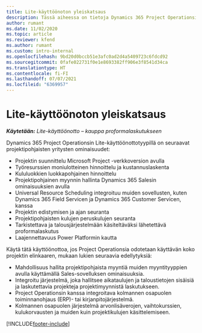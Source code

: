 ```yaml
---
title: Lite-käyttöönoton yleiskatsaus
description: Tässä aiheessa on tietoja Dynamics 365 Project Operationsin Lite-käyttöönotosta.
author: rumant
ms.date: 11/02/2020
ms.topic: article
ms.reviewer: kfend
ms.author: rumant
ms.custom: intro-internal
ms.openlocfilehash: 9bd20d0bccb51e3afc0ad2d4a5409723c6fdcd92
ms.sourcegitcommit: 0fafe022731f0e1e8693382ff906e3f8541d34ca
ms.translationtype: HT
ms.contentlocale: fi-FI
ms.lasthandoff: 07/07/2021
ms.locfileid: "6369957"
---
```

# <a name="lite-deployment-overview"></a>Lite-käyttöönoton yleiskatsaus

_**Käytetään:** Lite-käyttöönotto – kauppa proformalaskutukseen_

Dynamics 365 Project Operationsin Lite-käyttöönottotyypillä on seuraavat projektipohjaisten yritysten ominaisuudet:

- Projektin suunnittelu Microsoft Project -verkkoversion avulla
- Työresurssien moniulotteinen hinnoittelu ja kustannuslaskenta
- Kululuokkien luokkapohjainen hinnoittelu
- Projektipohjainen myynnin hallinta Dynamics 365 Salesin ominaisuuksien avulla
- Universal Resource Scheduling integroituu muiden sovellusten, kuten Dynamics 365 Field Servicen ja Dynamics 365 Customer Servicen, kanssa
- Projektin edistymisen ja ajan seuranta
- Projektipohjaisten kulujen peruskulujen seuranta
- Tarkistettava ja talousjärjestelmään käsiteltäväksi lähetettävä proformalaskutus
- Laajennettavuus Power Platformin kautta

Käytä tätä käyttöönottoa, jos Project Operationsia odotetaan käyttävän koko projektin elinkaaren, mukaan lukien seuraavia edellytyksiä:

- Mahdollisuus hallita projektipohjaista myyntiä muiden myyntityyppien avulla käyttämällä Sales-sovelluksen ominaisuuksia.
- Integroitu järjestelmä, joka hallitsee aikataulujen ja taloustietojen sisäisiä ja laskutettavia projekteja projektimyynnistä laskutukseen.
- Project Operationsin kanssa integroitava kolmannen osapuolen toiminnanohjaus (ERP)- tai kirjanpitojärjestelmä.
- Kolmannen osapuolen järjestelmä arvonlisäverojen, vaihtokurssien, kulukorvausten ja muiden kuin projektikulujen käsittelemiseen.


[!INCLUDE[footer-include](../includes/footer-banner.md)]